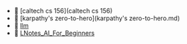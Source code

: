 * 📂 [caltech cs 156](caltech cs 156)
* 📄 [karpathy's zero-to-hero](karpathy's zero-to-hero.md)
* 📄 [llm](llm.md)
* 📄 [LNotes_AI_For_Beginners](LNotes_AI_For_Beginners.md)
